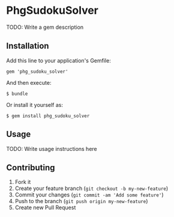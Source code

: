 # PhgSudokuSolver

TODO: Write a gem description

## Installation

Add this line to your application's Gemfile:

    gem 'phg_sudoku_solver'

And then execute:

    $ bundle

Or install it yourself as:

    $ gem install phg_sudoku_solver

## Usage

TODO: Write usage instructions here

## Contributing

1. Fork it
2. Create your feature branch (`git checkout -b my-new-feature`)
3. Commit your changes (`git commit -am 'Add some feature'`)
4. Push to the branch (`git push origin my-new-feature`)
5. Create new Pull Request
